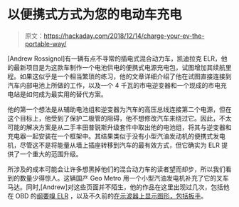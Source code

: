 # 以便携式方式为您的电动车充电

> 原文：<https://hackaday.com/2018/12/14/charge-your-ev-the-portable-way/>

[Andrew Rossignol]有一辆有点不寻常的插电式混合动力车，凯迪拉克 ELR，他的最新项目是为这款车制作一个电池供电的便携式电源充电包，试图增加其续航里程。如果这似乎是一个相当繁琐的练习，他的文章详细介绍了他在试图直接连接到汽车内部电池上所做的工作，以及一个 4 千瓦的市电逆变器和一个现成的市电充电站是如何成为最实用的替代方案。

他的第一个想法是从辅助电池组和逆变器为汽车的高压总线连接第二个电源，但在这个目标上，他受到了保护二极管的阻碍，他不想修改汽车来绕过它。因此，不太可能的解决方案是从二手丰田普锐斯升级套件中取出他的电池组，将其与逆变器和充电器一起安装在一个框架中。其结果类似于没有小型汽油发动机的便携式发电机，尽管这不是将能量从墙上插座转移到汽车的最有效方式，但它确实为 ELR 提供了一个重大的范围升级。

所涉及的成本可能会让许多想黑掉他们的混合动力车的读者望而却步，所以我们看到的数量少得惊人。这辆国产 Geo Metro 用一个小型汽油发电机补充了它的叉车马达。同时,[Andrew]对这些页面并不陌生，他的作品在这里出现过几次，包括他在 OBD 的[纲要嗅 ELR](https://hackaday.com/2018/02/22/obd-sniffing-a-caddy-phev/) ，以及不久前的[在示波器上显示图形，包括扳手](https://hackaday.com/2011/06/10/displaying-graphics-on-an-oscilloscope/)。